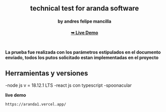 <div align="center">

  <br />
  <br />

  <h2 align="center" color="red" > technical test for aranda software  </h2>
<h4> by  andres felipe mancilla  </h4>

<a href="https://aranda1.vercel.app/"><strong>➥ Live Demo</strong></a>

</div>

<br />

<strong>  La prueba fue realizada con los parámetros estipulados en el documento enviado, todos los putos solicitado estan implementadas en el proyecto </strong>

<div> 
    <h2>  Herramientas y versiones   </h2>

-node js  v =  18.12.1 LTS
-react js con typescript 
-spoonacular


</div>

<strong> live demo </strong>

```bash
https://aranda1.vercel.app/
```
